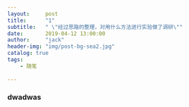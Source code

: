 ```yaml
---
layout:     post
title:      "1"
subtitle:   " \"经过思路的整理，对用什么方法进行实验做了调研\""
date:       2019-04-12 13:00:00
author:     "jack"
header-img: "img/post-bg-sea2.jpg"
catalog: true
tags:
    - 随笔
   
---
```




### dwadwas

